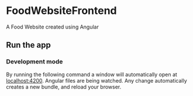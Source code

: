 # FoodWebsiteFrontend
A Food Website created using Angular

## Run the app

### Development mode

By running the following command a window will automatically open at [localhost:4200](http://localhost:4200). Angular files are being watched. Any change automatically creates a new bundle, and reload your browser.

